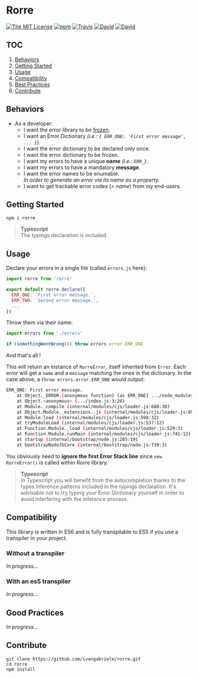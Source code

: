 # Rorre

[![The MIT License](https://img.shields.io/badge/license-MIT-orange.svg?style=flat-square)](http://opensource.org/licenses/MIT)
[![npm](https://img.shields.io/npm/v/rorre.svg?style=flat-square)](https://www.npmjs.com/package/rorre)
[![Travis](https://img.shields.io/travis/ivangabriele/rorre.svg?style=flat-square)](https://travis-ci.org/ivangabriele/rorre)
[![David](https://img.shields.io/david/ivangabriele/rorre.svg?style=flat-square)](https://david-dm.org/ivangabriele/rorre?type=dev)
[![David](https://img.shields.io/david/dev/ivangabriele/rorre.svg?style=flat-square)](https://david-dm.org/ivangabriele/rorre?type=dev)

## TOC

1. [Behaviors](#behaviors)
1. [Getting Started](#getting-started)
1. [Usage](#usage)
1. [Compatibility](#compatibility)
1. [Best Practices](#best-practices)
1. [Contribute](#contribute)

## Behaviors

- As a developer:
  - I want the error library to be [frozen](https://developer.mozilla.org/en-US/docs/Web/JavaScript/Reference/Global_Objects/Object/freeze).
  - I want an Error Dictionary _(i.e.: `{ ERR_ONE: 'First error message', ... }`)_.
  - I want the error dictionary to be declared only once.
  - I want the error dictionary to be frozen.
  - I want my errors to have a unique **name** _(i.e.: `ERR_`)_.
  - I want my errors to have a mandatory **message**.
  - I want the error names to be enumable.<br>
    _In order to generate an error via its name as a property._
  - I want to get trackable error codes (_= name_) from my end-users.

## Getting Started

```
npm i rorre
```

> **Typescript**<br>
> The typings declaration is included.

## Usage

Declare your errors in a single file (called `errors.js` here):

```js
import rorre from 'rorre'

export default rorre.declare({
  ERR_ONE: `First error message.`,
  ERR_TWO: `Second error message.`,
  ...
})
```

Throw them via their name:

```js
import errors from './errors'

if (somethingWentWrong()) throw errors.error.ERR_ONE
```

And that's all !

This will return an instance of `RorreError`, itself inherited from `Error`. Each error will get a `name` and a `message` matching the ones in the dictionary. In the case above, a `throw errors.error.ERR_ONE` would output:

```bash
ERR_ONE: First error message.
    at Object._ERROR.(anonymous function) [as ERR_ONE] .../node_modules/rorre/rorre.js:105:28)
    at Object.<anonymous> (.../index.js:3:20)
    at Module._compile (internal/modules/cjs/loader.js:688:30)
    at Object.Module._extensions..js (internal/modules/cjs/loader.js:699:10)
    at Module.load (internal/modules/cjs/loader.js:598:32)
    at tryModuleLoad (internal/modules/cjs/loader.js:537:12)
    at Function.Module._load (internal/modules/cjs/loader.js:529:3)
    at Function.Module.runMain (internal/modules/cjs/loader.js:741:12)
    at startup (internal/bootstrap/node.js:285:19)
    at bootstrapNodeJSCore (internal/bootstrap/node.js:739:3)
```

You obviously need to **ignore the first Error Stack line** since `new RorreError()` is called within Rorre library.

> **Typescript**<br>
> In Typescript you will benefit from the autocompletion thanks to the types inference patterns included in the typings declaration. It's advisable not to try typing your Error Dictionary yourself in order to avoid interfering with the inference process.

## Compatibility

This library is written in ES6 and is fully transpilable to ES5 if you use a transpiler in your project.

### Without a transpiler

_In progress..._

### With an es5 transpiler

_In progress..._

## Good Practices

_In progress..._

## Contribute

```
git clone https://github.com/ivangabriele/rorre.git
cd rorre
npm install
```
